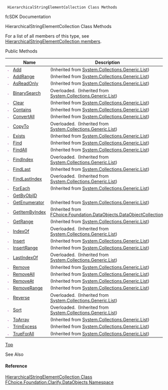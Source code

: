 ﻿     HierarchicalStringElementCollection Class Methods                                                   

fcSDK Documentation

HierarchicalStringElementCollection Class Methods

For a list of all members of this type, see [HierarchicalStringElementCollection members](fcSDK~FChoice.Foundation.Clarify.DataObjects.HierarchicalStringElementCollection_members.md).

Public Methods

|   | Name | Description |
| --- | --- | --- |
| ![Public Method](dotnetimages/publicMethod.png) | [Add](#) | (Inherited from [System.Collections.Generic.List<IHierarchicalStringElement>](#)) |
| ![Public Method](dotnetimages/publicMethod.png) | [AddRange](#) | (Inherited from [System.Collections.Generic.List<IHierarchicalStringElement>](#)) |
| ![Public Method](dotnetimages/publicMethod.png) | [AsReadOnly](#) | (Inherited from [System.Collections.Generic.List<IHierarchicalStringElement>](#)) |
| ![Public Method](dotnetimages/publicMethod.png) | [BinarySearch](#) | Overloaded.  (Inherited from [System.Collections.Generic.List<IHierarchicalStringElement>](#)) |
| ![Public Method](dotnetimages/publicMethod.png) | [Clear](#) | (Inherited from [System.Collections.Generic.List<IHierarchicalStringElement>](#)) |
| ![Public Method](dotnetimages/publicMethod.png) | [Contains](#) | (Inherited from [System.Collections.Generic.List<IHierarchicalStringElement>](#)) |
| ![Public Method](dotnetimages/publicMethod.png) | [ConvertAll](#) | (Inherited from [System.Collections.Generic.List<IHierarchicalStringElement>](#)) |
| ![Public Method](dotnetimages/publicMethod.png) | [CopyTo](#) | Overloaded.  (Inherited from [System.Collections.Generic.List<IHierarchicalStringElement>](#)) |
| ![Public Method](dotnetimages/publicMethod.png) | [Exists](#) | (Inherited from [System.Collections.Generic.List<IHierarchicalStringElement>](#)) |
| ![Public Method](dotnetimages/publicMethod.png) | [Find](#) | (Inherited from [System.Collections.Generic.List<IHierarchicalStringElement>](#)) |
| ![Public Method](dotnetimages/publicMethod.png) | [FindAll](#) | (Inherited from [System.Collections.Generic.List<IHierarchicalStringElement>](#)) |
| ![Public Method](dotnetimages/publicMethod.png) | [FindIndex](#) | Overloaded.  (Inherited from [System.Collections.Generic.List<IHierarchicalStringElement>](#)) |
| ![Public Method](dotnetimages/publicMethod.png) | [FindLast](#) | (Inherited from [System.Collections.Generic.List<IHierarchicalStringElement>](#)) |
| ![Public Method](dotnetimages/publicMethod.png) | [FindLastIndex](#) | Overloaded.  (Inherited from [System.Collections.Generic.List<IHierarchicalStringElement>](#)) |
| ![Public Method](dotnetimages/publicMethod.png) | [ForEach](#) | (Inherited from [System.Collections.Generic.List<IHierarchicalStringElement>](#)) |
| ![Public Method](dotnetimages/publicMethod.png) | [GetByObjID](fcSDK~FChoice.Foundation.Clarify.DataObjects.HierarchicalStringElementCollection~GetByObjID.md) |   |
| ![Public Method](dotnetimages/publicMethod.png) | [GetEnumerator](#) | (Inherited from [System.Collections.Generic.List<IHierarchicalStringElement>](#)) |
| ![Public Method](dotnetimages/publicMethod.png) | [GetItemByIndex](fcSDK~FChoice.Foundation.DataObjects.DataObjectCollection`1~GetItemByIndex.md) | (Inherited from [FChoice.Foundation.DataObjects.DataObjectCollection<IHierarchicalStringElement>](fcSDK~FChoice.Foundation.DataObjects.DataObjectCollection`1.md)) |
| ![Public Method](dotnetimages/publicMethod.png) | [GetRange](#) | (Inherited from [System.Collections.Generic.List<IHierarchicalStringElement>](#)) |
| ![Public Method](dotnetimages/publicMethod.png) | [IndexOf](#) | Overloaded.  (Inherited from [System.Collections.Generic.List<IHierarchicalStringElement>](#)) |
| ![Public Method](dotnetimages/publicMethod.png) | [Insert](#) | (Inherited from [System.Collections.Generic.List<IHierarchicalStringElement>](#)) |
| ![Public Method](dotnetimages/publicMethod.png) | [InsertRange](#) | (Inherited from [System.Collections.Generic.List<IHierarchicalStringElement>](#)) |
| ![Public Method](dotnetimages/publicMethod.png) | [LastIndexOf](#) | Overloaded.  (Inherited from [System.Collections.Generic.List<IHierarchicalStringElement>](#)) |
| ![Public Method](dotnetimages/publicMethod.png) | [Remove](#) | (Inherited from [System.Collections.Generic.List<IHierarchicalStringElement>](#)) |
| ![Public Method](dotnetimages/publicMethod.png) | [RemoveAll](#) | (Inherited from [System.Collections.Generic.List<IHierarchicalStringElement>](#)) |
| ![Public Method](dotnetimages/publicMethod.png) | [RemoveAt](#) | (Inherited from [System.Collections.Generic.List<IHierarchicalStringElement>](#)) |
| ![Public Method](dotnetimages/publicMethod.png) | [RemoveRange](#) | (Inherited from [System.Collections.Generic.List<IHierarchicalStringElement>](#)) |
| ![Public Method](dotnetimages/publicMethod.png) | [Reverse](#) | Overloaded.  (Inherited from [System.Collections.Generic.List<IHierarchicalStringElement>](#)) |
| ![Public Method](dotnetimages/publicMethod.png) | [Sort](#) | Overloaded.  (Inherited from [System.Collections.Generic.List<IHierarchicalStringElement>](#)) |
| ![Public Method](dotnetimages/publicMethod.png) | [ToArray](#) | (Inherited from [System.Collections.Generic.List<IHierarchicalStringElement>](#)) |
| ![Public Method](dotnetimages/publicMethod.png) | [TrimExcess](#) | (Inherited from [System.Collections.Generic.List<IHierarchicalStringElement>](#)) |
| ![Public Method](dotnetimages/publicMethod.png) | [TrueForAll](#) | (Inherited from [System.Collections.Generic.List<IHierarchicalStringElement>](#)) |

[Top](#top)

See Also

#### Reference

[HierarchicalStringElementCollection Class](fcSDK~FChoice.Foundation.Clarify.DataObjects.HierarchicalStringElementCollection.md)  
[FChoice.Foundation.Clarify.DataObjects Namespace](fcSDK~FChoice.Foundation.Clarify.DataObjects_namespace.md)